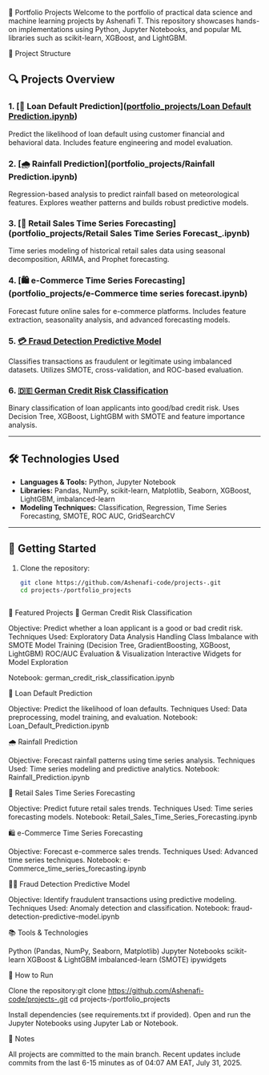 💼 Portfolio Projects
Welcome to the portfolio of practical data science and machine learning projects by Ashenafi T. This repository showcases hands-on implementations using Python, Jupyter Notebooks, and popular ML libraries such as scikit-learn, XGBoost, and LightGBM.

📁 Project Structure


## 🔍 Projects Overview

### 1. [🏦 Loan Default Prediction]([portfolio_projects/Loan Default Prediction.ipynb](https://github.com/Ashenafi-code/projects-/blob/main/portfolio_projects/Loan%20Default%20Prediction.ipynb))
Predict the likelihood of loan default using customer financial and behavioral data. Includes feature engineering and model evaluation.

### 2. [🌧️ Rainfall Prediction](portfolio_projects/Rainfall Prediction.ipynb)
Regression-based analysis to predict rainfall based on meteorological features. Explores weather patterns and builds robust predictive models.

### 3. [🛒 Retail Sales Time Series Forecasting](portfolio_projects/Retail Sales Time Series Forecast_.ipynb)
Time series modeling of historical retail sales data using seasonal decomposition, ARIMA, and Prophet forecasting.

### 4. [🛍️ e-Commerce Time Series Forecasting](portfolio_projects/e-Commerce time series forecast.ipynb)
Forecast future online sales for e-commerce platforms. Includes feature extraction, seasonality analysis, and advanced forecasting models.

### 5. [💳 Fraud Detection Predictive Model](portfolio_projects/fraud-detection-predictive-models.ipynb)
Classifies transactions as fraudulent or legitimate using imbalanced datasets. Utilizes SMOTE, cross-validation, and ROC-based evaluation.

### 6. [🇩🇪 German Credit Risk Classification](portfolio_projects/german-credit-risk-classificationn.ipynb)
Binary classification of loan applicants into good/bad credit risk. Uses Decision Tree, XGBoost, LightGBM with SMOTE and feature importance analysis.

---

## 🛠️ Technologies Used

- **Languages & Tools:** Python, Jupyter Notebook
- **Libraries:** Pandas, NumPy, scikit-learn, Matplotlib, Seaborn, XGBoost, LightGBM, imbalanced-learn
- **Modeling Techniques:** Classification, Regression, Time Series Forecasting, SMOTE, ROC AUC, GridSearchCV

---

## 🚀 Getting Started

1. Clone the repository:
   ```bash
   git clone https://github.com/Ashenafi-code/projects-.git
   cd projects-/portfolio_projects



📌 Featured Projects
🏦 German Credit Risk Classification

Objective: Predict whether a loan applicant is a good or bad credit risk.
Techniques Used: 
Exploratory Data Analysis
Handling Class Imbalance with SMOTE
Model Training (Decision Tree, GradientBoosting, XGBoost, LightGBM)
ROC/AUC Evaluation & Visualization
Interactive Widgets for Model Exploration


Notebook: german_credit_risk_classification.ipynb

💸 Loan Default Prediction

Objective: Predict the likelihood of loan defaults.
Techniques Used: Data preprocessing, model training, and evaluation.
Notebook: Loan_Default_Prediction.ipynb

🌧️ Rainfall Prediction

Objective: Forecast rainfall patterns using time series analysis.
Techniques Used: Time series modeling and predictive analytics.
Notebook: Rainfall_Prediction.ipynb

🛒 Retail Sales Time Series Forecasting

Objective: Predict future retail sales trends.
Techniques Used: Time series forecasting models.
Notebook: Retail_Sales_Time_Series_Forecasting.ipynb

🛍️ e-Commerce Time Series Forecasting

Objective: Forecast e-commerce sales trends.
Techniques Used: Advanced time series techniques.
Notebook: e-Commerce_time_series_forecasting.ipynb

🕵️‍♂️ Fraud Detection Predictive Model

Objective: Identify fraudulent transactions using predictive modeling.
Techniques Used: Anomaly detection and classification.
Notebook: fraud-detection-predictive-model.ipynb


📚 Tools & Technologies

Python (Pandas, NumPy, Seaborn, Matplotlib)
Jupyter Notebooks
scikit-learn
XGBoost & LightGBM
imbalanced-learn (SMOTE)
ipywidgets


🚀 How to Run

Clone the repository:git clone https://github.com/Ashenafi-code/projects-.git
cd projects-/portfolio_projects


Install dependencies (see requirements.txt if provided).
Open and run the Jupyter Notebooks using Jupyter Lab or Notebook.


📝 Notes

All projects are committed to the main branch.
Recent updates include commits from the last 6-15 minutes as of 04:07 AM EAT, July 31, 2025.
